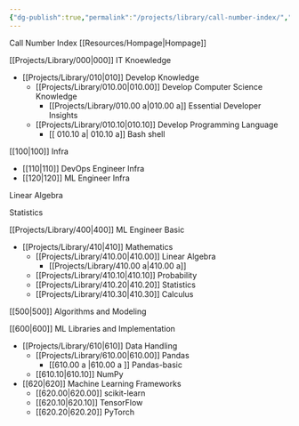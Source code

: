 ```yaml
---
{"dg-publish":true,"permalink":"/projects/library/call-number-index/","noteIcon":"0","created":"2023-12-28T18:54:11.332+09:00","updated":"2024-01-18T00:16:43.734+09:00"}
---
```


Call Number Index
[[Resources/Hompage\|Hompage]]

[[Projects/Library/000\|000]] IT Knoewledge
- [[Projects/Library/010\|010]] Develop Knowledge
	- [[Projects/Library/010.00\|010.00]] Develop Computer Science Knowledge
		- [[Projects/Library/010.00 a\|010.00 a]] Essential Developer Insights
	- [[Projects/Library/010.10\|010.10]] Develop Programming Language
		- [[ 010.10 a\| 010.10 a]] Bash shell
	

[[100\|100]] Infra
- [[110\|110]] DevOps Engineer Infra
- [[120\|120]] ML Engineer Infra

Linear Algebra

Statistics


[[Projects/Library/400\|400]] ML Engineer Basic
- [[Projects/Library/410\|410]] Mathematics
	- [[Projects/Library/410.00\|410.00]] Linear Algebra
		- [[Projects/Library/410.00 a\|410.00 a]]
	- [[Projects/Library/410.10\|410.10]] Probability
	- [[Projects/Library/410.20\|410.20]] Statistics
	- [[Projects/Library/410.30\|410.30]] Calculus

[[500\|500]] Algorithms and Modeling

[[600\|600]] ML Libraries and Implementation
- [[Projects/Library/610\|610]] Data Handling
    - [[Projects/Library/610.00\|610.00]] Pandas
	    - [[610.00 a \|610.00 a ]] Pandas-basic 
    - [[610.10\|610.10]] NumPy
- [[620\|620]] Machine Learning Frameworks
    - [[620.00\|620.00]] scikit-learn
    - [[620.10\|620.10]] TensorFlow
    - [[620.20\|620.20]] PyTorch